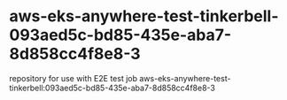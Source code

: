 # aws-eks-anywhere-test-tinkerbell-093aed5c-bd85-435e-aba7-8d858cc4f8e8-3
repository for use with E2E test job aws-eks-anywhere-test-tinkerbell:093aed5c-bd85-435e-aba7-8d858cc4f8e8-3
